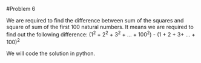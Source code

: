 #Problem 6

We are required to find the difference between sum of the squares and square of sum of the first 100 natural numbers.
It means we are required to find out the following difference:
(1<sup>2</sup> + 2<sup>2</sup> + 3<sup>2</sup> + ... + 100<sup>2</sup>) - (1 + 2 + 3+ ... + 100)<sup>2</sup>

We will code the solution in python.
